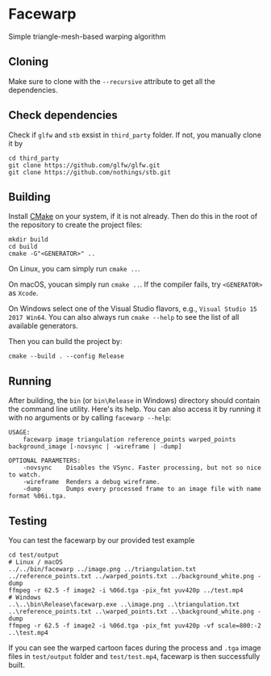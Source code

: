 # Facewarp
Simple triangle-mesh-based warping algorithm

## Cloning
Make sure to clone with the `--recursive` attribute to get all the dependencies.

## Check dependencies
Check if `glfw` and `stb` exsist in `third_party` folder. If not, you manually clone it by
```
cd third_party
git clone https://github.com/glfw/glfw.git
git clone https://github.com/nothings/stb.git
```

## Building
Install [CMake](https://cmake.org/download/) on your system, if it is not
already. Then do this in the root of the repository to create the project files:
```
mkdir build
cd build
cmake -G"<GENERATOR>" ..
```
On Linux, you cam simply run `cmake ..`.

On macOS, youcan simply run `cmake ..`. If the compiler fails, try `<GENERATOR>` as `Xcode`.

On Windows select one of the
Visual Studio flavors, e.g., `Visual Studio 15 2017 Win64`. You can also always
run `cmake --help` to see the list of all available generators.

Then you can build the project by:
```
cmake --build . --config Release
```

## Running
After building, the `bin` (or `bin\Release` in Windows) directory should contain the command
line utility. Here's its help. You can also access it by running it with no
arguments or by calling `facewarp --help`:
```
USAGE:
    facewarp image triangulation reference_points warped_points background_image [-novsync | -wireframe | -dump]

OPTIONAL PARAMETERS:
    -novsync    Disables the VSync. Faster processing, but not so nice to watch.
    -wireframe  Renders a debug wireframe.
    -dump       Dumps every processed frame to an image file with name format %06i.tga.
```

## Testing
You can test the facewarp by our provided test example
```
cd test/output
# Linux / macOS
../../bin/facewarp ../image.png ../triangulation.txt ../reference_points.txt ../warped_points.txt ../background_white.png -dump
ffmpeg -r 62.5 -f image2 -i %06d.tga -pix_fmt yuv420p ../test.mp4
# Windows
..\..\bin\Release\facewarp.exe ..\image.png ..\triangulation.txt ..\reference_points.txt ..\warped_points.txt ..\background_white.png -dump
ffmpeg -r 62.5 -f image2 -i %06d.tga -pix_fmt yuv420p -vf scale=800:-2 ..\test.mp4
```
If you can see the warped cartoon faces during the process and `.tga` image files in `test/output` folder and `test/test.mp4`, facewarp is then successfully built.
